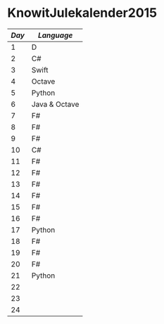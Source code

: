# KnowitJulekalender2015

*Day* | *Language*
--- | ---
1 | D
2 | C#
3 | Swift
4 | Octave
5 | Python
6 | Java & Octave
7 | F#
8 | F#
9 | F#
10| C#
11| F#
12| F#
13| F#
14| F#
15| F#
16| F#
17| Python
18| F#
19| F#
20| F#
21| Python
22|
23|
24|

